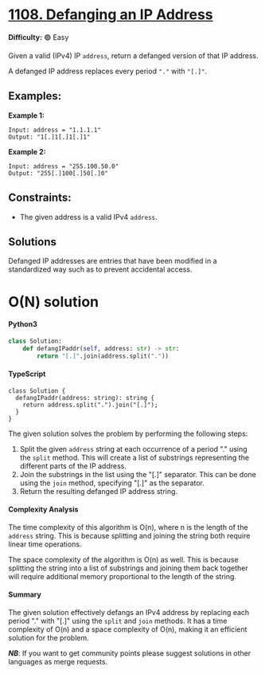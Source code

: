 # [1108. Defanging an IP Address](https://leetcode.com/problems/defanging-an-ip-address/)

**Difficulty:** :green_circle: Easy

Given a valid (IPv4) IP `address`, return a defanged version of that IP address.

A defanged IP address replaces every period `"."` with `"[.]"`.

## Examples:

**Example 1:**
```text
Input: address = "1.1.1.1"
Output: "1[.]1[.]1[.]1"
```

**Example 2:**
```text
Input: address = "255.100.50.0"
Output: "255[.]100[.]50[.]0"
```

## Constraints:

- The given address is a valid IPv4 `address`. 


## Solutions

Defanged IP addresses are entries that have been modified in a 
standardized way such as to prevent accidental access. 

# O(N) solution

#### Python3
```python
class Solution:
    def defangIPaddr(self, address: str) -> str:
        return "[.]".join(address.split("."))
```

#### TypeScript
```
class Solution {
  defangIPaddr(address: string): string {
    return address.split(".").join("[.]");
  }
}
```

The given solution solves the problem by performing the following steps:
1. Split the given `address` string at each occurrence of a period "." using the `split` method. This will create a list of substrings representing the different parts of the IP address.
2. Join the substrings in the list using the "[.]" separator. This can be done using the `join` method, specifying "[.]" as the separator.
3. Return the resulting defanged IP address string.

#### Complexity Analysis

The time complexity of this algorithm is O(n), where n is the length of the `address` string. This is because splitting and joining the string both require linear time operations.

The space complexity of the algorithm is O(n) as well. This is because splitting the string into a list of substrings and joining them back together will require additional memory proportional to the length of the string.

#### Summary

The given solution effectively defangs an IPv4 address by replacing each period "." with "[.]" using the `split` and `join` methods. It has a time complexity of O(n) and a space complexity of O(n), making it an efficient solution for the problem.

***NB***: If you want to get community points please suggest solutions in other languages as merge requests.
